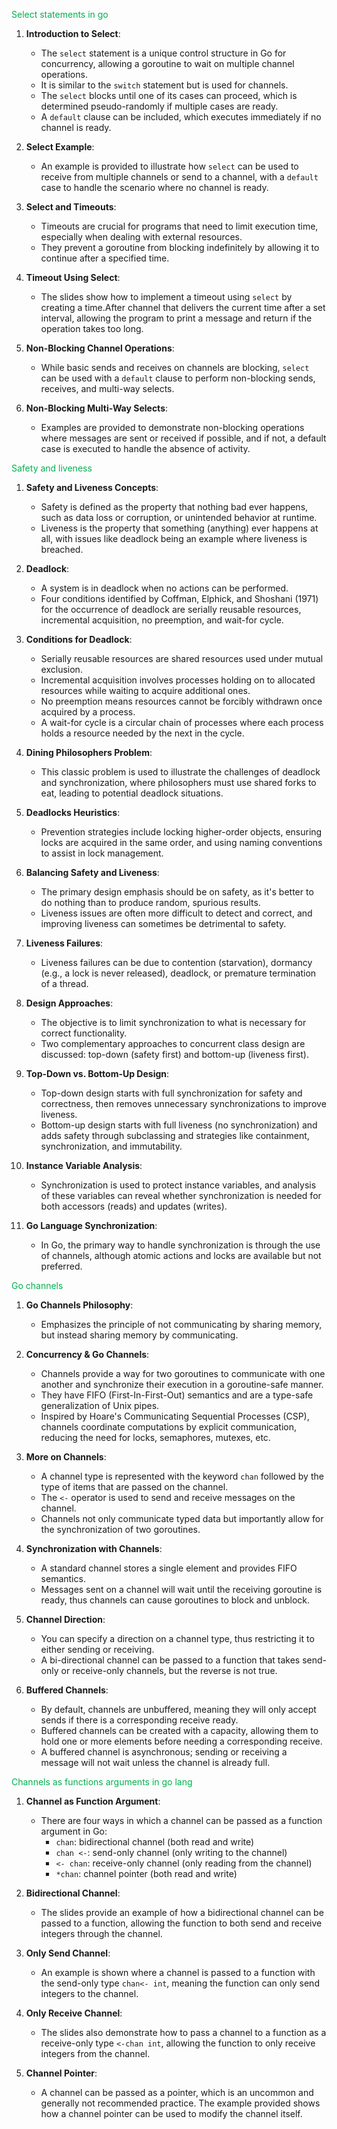<span style="color:#00b050">Select statements in go</span>
1. **Introduction to Select**:
    
    - The `select` statement is a unique control structure in Go for concurrency, allowing a goroutine to wait on multiple channel operations.
    - It is similar to the `switch` statement but is used for channels.
    - The `select` blocks until one of its cases can proceed, which is determined pseudo-randomly if multiple cases are ready.
    - A `default` clause can be included, which executes immediately if no channel is ready.
2. **Select Example**:
    
    - An example is provided to illustrate how `select` can be used to receive from multiple channels or send to a channel, with a `default` case to handle the scenario where no channel is ready.
3. **Select and Timeouts**:
    
    - Timeouts are crucial for programs that need to limit execution time, especially when dealing with external resources.
    - They prevent a goroutine from blocking indefinitely by allowing it to continue after a specified time.
4. **Timeout Using Select**:
    
    - The slides show how to implement a timeout using `select` by creating a time.After channel that delivers the current time after a set interval, allowing the program to print a message and return if the operation takes too long.
5. **Non-Blocking Channel Operations**:
    
    - While basic sends and receives on channels are blocking, `select` can be used with a `default` clause to perform non-blocking sends, receives, and multi-way selects.
6. **Non-Blocking Multi-Way Selects**:
    
    - Examples are provided to demonstrate non-blocking operations where messages are sent or received if possible, and if not, a default case is executed to handle the absence of activity.


<span style="color:#00b050">Safety and liveness</span>
1. **Safety and Liveness Concepts**:
    
    - Safety is defined as the property that nothing bad ever happens, such as data loss or corruption, or unintended behavior at runtime.
    - Liveness is the property that something (anything) ever happens at all, with issues like deadlock being an example where liveness is breached.
2. **Deadlock**:
    
    - A system is in deadlock when no actions can be performed.
    - Four conditions identified by Coffman, Elphick, and Shoshani (1971) for the occurrence of deadlock are serially reusable resources, incremental acquisition, no preemption, and wait-for cycle.
3. **Conditions for Deadlock**:
    
    - Serially reusable resources are shared resources used under mutual exclusion.
    - Incremental acquisition involves processes holding on to allocated resources while waiting to acquire additional ones.
    - No preemption means resources cannot be forcibly withdrawn once acquired by a process.
    - A wait-for cycle is a circular chain of processes where each process holds a resource needed by the next in the cycle.
4. **Dining Philosophers Problem**:
    
    - This classic problem is used to illustrate the challenges of deadlock and synchronization, where philosophers must use shared forks to eat, leading to potential deadlock situations.
5. **Deadlocks Heuristics**:
    
    - Prevention strategies include locking higher-order objects, ensuring locks are acquired in the same order, and using naming conventions to assist in lock management.
6. **Balancing Safety and Liveness**:
    
    - The primary design emphasis should be on safety, as it's better to do nothing than to produce random, spurious results.
    - Liveness issues are often more difficult to detect and correct, and improving liveness can sometimes be detrimental to safety.
7. **Liveness Failures**:
    
    - Liveness failures can be due to contention (starvation), dormancy (e.g., a lock is never released), deadlock, or premature termination of a thread.
8. **Design Approaches**:
    
    - The objective is to limit synchronization to what is necessary for correct functionality.
    - Two complementary approaches to concurrent class design are discussed: top-down (safety first) and bottom-up (liveness first).
9. **Top-Down vs. Bottom-Up Design**:
    
    - Top-down design starts with full synchronization for safety and correctness, then removes unnecessary synchronizations to improve liveness.
    - Bottom-up design starts with full liveness (no synchronization) and adds safety through subclassing and strategies like containment, synchronization, and immutability.
10. **Instance Variable Analysis**:
    
    - Synchronization is used to protect instance variables, and analysis of these variables can reveal whether synchronization is needed for both accessors (reads) and updates (writes).
11. **Go Language Synchronization**:
    
    - In Go, the primary way to handle synchronization is through the use of channels, although atomic actions and locks are available but not preferred.


<span style="color:#00b050">Go channels</span>
1. **Go Channels Philosophy**:
    
    - Emphasizes the principle of not communicating by sharing memory, but instead sharing memory by communicating.
2. **Concurrency & Go Channels**:
    
    - Channels provide a way for two goroutines to communicate with one another and synchronize their execution in a goroutine-safe manner.
    - They have FIFO (First-In-First-Out) semantics and are a type-safe generalization of Unix pipes.
    - Inspired by Hoare's Communicating Sequential Processes (CSP), channels coordinate computations by explicit communication, reducing the need for locks, semaphores, mutexes, etc.
3. **More on Channels**:
    
    - A channel type is represented with the keyword `chan` followed by the type of items that are passed on the channel.
    - The `<-` operator is used to send and receive messages on the channel.
    - Channels not only communicate typed data but importantly allow for the synchronization of two goroutines.
4. **Synchronization with Channels**:
    
    - A standard channel stores a single element and provides FIFO semantics.
    - Messages sent on a channel will wait until the receiving goroutine is ready, thus channels can cause goroutines to block and unblock.
5. **Channel Direction**:
    
    - You can specify a direction on a channel type, thus restricting it to either sending or receiving.
    - A bi-directional channel can be passed to a function that takes send-only or receive-only channels, but the reverse is not true.
6. **Buffered Channels**:
    
    - By default, channels are unbuffered, meaning they will only accept sends if there is a corresponding receive ready.
    - Buffered channels can be created with a capacity, allowing them to hold one or more elements before needing a corresponding receive.
    - A buffered channel is asynchronous; sending or receiving a message will not wait unless the channel is already full.


<span style="color:#00b050">Channels as functions arguments in go lang</span>
1. **Channel as Function Argument**:
    
    - There are four ways in which a channel can be passed as a function argument in Go:
        - `chan`: bidirectional channel (both read and write)
        - `chan <-`: send-only channel (only writing to the channel)
        - `<- chan`: receive-only channel (only reading from the channel)
        - `*chan`: channel pointer (both read and write)
2. **Bidirectional Channel**:
    
    - The slides provide an example of how a bidirectional channel can be passed to a function, allowing the function to both send and receive integers through the channel.
3. **Only Send Channel**:
    
    - An example is shown where a channel is passed to a function with the send-only type `chan<- int`, meaning the function can only send integers to the channel.
4. **Only Receive Channel**:
    
    - The slides also demonstrate how to pass a channel to a function as a receive-only type `<-chan int`, allowing the function to only receive integers from the channel.
5. **Channel Pointer**:
    
    - A channel can be passed as a pointer, which is an uncommon and generally not recommended practice. The example provided shows how a channel pointer can be used to modify the channel itself.